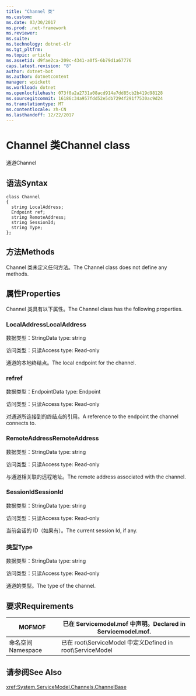 ```yaml
---
title: "Channel 类"
ms.custom: 
ms.date: 03/30/2017
ms.prod: .net-framework
ms.reviewer: 
ms.suite: 
ms.technology: dotnet-clr
ms.tgt_pltfrm: 
ms.topic: article
ms.assetid: d9fae2ca-209c-4341-a0f5-6b79d1a67776
caps.latest.revision: "8"
author: dotnet-bot
ms.author: dotnetcontent
manager: wpickett
ms.workload: dotnet
ms.openlocfilehash: 073f0a2a2731a08acd914a7dd85cb2b419d98128
ms.sourcegitcommit: 16186c34a957fdd52e5db7294f291f7530ac9d24
ms.translationtype: MT
ms.contentlocale: zh-CN
ms.lasthandoff: 12/22/2017
---
```

# <a name="channel-class"></a><span data-ttu-id="2abd9-102">Channel 类</span><span class="sxs-lookup"><span data-stu-id="2abd9-102">Channel class</span></span>
<span data-ttu-id="2abd9-103">通道</span><span class="sxs-lookup"><span data-stu-id="2abd9-103">Channel</span></span>  
  
## <a name="syntax"></a><span data-ttu-id="2abd9-104">语法</span><span class="sxs-lookup"><span data-stu-id="2abd9-104">Syntax</span></span>  
  
```  
class Channel  
{  
  string LocalAddress;  
  Endpoint ref;  
  string RemoteAddress;  
  string SessionId;  
  string Type;  
};  
```  
  
## <a name="methods"></a><span data-ttu-id="2abd9-105">方法</span><span class="sxs-lookup"><span data-stu-id="2abd9-105">Methods</span></span>  
 <span data-ttu-id="2abd9-106">Channel 类未定义任何方法。</span><span class="sxs-lookup"><span data-stu-id="2abd9-106">The Channel class does not define any methods.</span></span>  
  
## <a name="properties"></a><span data-ttu-id="2abd9-107">属性</span><span class="sxs-lookup"><span data-stu-id="2abd9-107">Properties</span></span>  
 <span data-ttu-id="2abd9-108">Channel 类具有以下属性。</span><span class="sxs-lookup"><span data-stu-id="2abd9-108">The Channel class has the following properties.</span></span>  
  
### <a name="localaddress"></a><span data-ttu-id="2abd9-109">LocalAddress</span><span class="sxs-lookup"><span data-stu-id="2abd9-109">LocalAddress</span></span>  
 <span data-ttu-id="2abd9-110">数据类型：String</span><span class="sxs-lookup"><span data-stu-id="2abd9-110">Data type: string</span></span>  
  
 <span data-ttu-id="2abd9-111">访问类型：只读</span><span class="sxs-lookup"><span data-stu-id="2abd9-111">Access type: Read-only</span></span>  
  
 <span data-ttu-id="2abd9-112">通道的本地终结点。</span><span class="sxs-lookup"><span data-stu-id="2abd9-112">The local endpoint for the channel.</span></span>  
  
### <a name="ref"></a><span data-ttu-id="2abd9-113">ref</span><span class="sxs-lookup"><span data-stu-id="2abd9-113">ref</span></span>  
 <span data-ttu-id="2abd9-114">数据类型：Endpoint</span><span class="sxs-lookup"><span data-stu-id="2abd9-114">Data type: Endpoint</span></span>  
  
 <span data-ttu-id="2abd9-115">访问类型：只读</span><span class="sxs-lookup"><span data-stu-id="2abd9-115">Access type: Read-only</span></span>  
  
 <span data-ttu-id="2abd9-116">对通道所连接到的终结点的引用。</span><span class="sxs-lookup"><span data-stu-id="2abd9-116">A reference to the endpoint the channel connects to.</span></span>  
  
### <a name="remoteaddress"></a><span data-ttu-id="2abd9-117">RemoteAddress</span><span class="sxs-lookup"><span data-stu-id="2abd9-117">RemoteAddress</span></span>  
 <span data-ttu-id="2abd9-118">数据类型：String</span><span class="sxs-lookup"><span data-stu-id="2abd9-118">Data type: string</span></span>  
  
 <span data-ttu-id="2abd9-119">访问类型：只读</span><span class="sxs-lookup"><span data-stu-id="2abd9-119">Access type: Read-only</span></span>  
  
 <span data-ttu-id="2abd9-120">与通道相关联的远程地址。</span><span class="sxs-lookup"><span data-stu-id="2abd9-120">The remote address associated with the channel.</span></span>  
  
### <a name="sessionid"></a><span data-ttu-id="2abd9-121">SessionId</span><span class="sxs-lookup"><span data-stu-id="2abd9-121">SessionId</span></span>  
 <span data-ttu-id="2abd9-122">数据类型：String</span><span class="sxs-lookup"><span data-stu-id="2abd9-122">Data type: string</span></span>  
  
 <span data-ttu-id="2abd9-123">访问类型：只读</span><span class="sxs-lookup"><span data-stu-id="2abd9-123">Access type: Read-only</span></span>  
  
 <span data-ttu-id="2abd9-124">当前会话的 ID（如果有）。</span><span class="sxs-lookup"><span data-stu-id="2abd9-124">The current session Id, if any.</span></span>  
  
### <a name="type"></a><span data-ttu-id="2abd9-125">类型</span><span class="sxs-lookup"><span data-stu-id="2abd9-125">Type</span></span>  
 <span data-ttu-id="2abd9-126">数据类型：String</span><span class="sxs-lookup"><span data-stu-id="2abd9-126">Data type: string</span></span>  
  
 <span data-ttu-id="2abd9-127">访问类型：只读</span><span class="sxs-lookup"><span data-stu-id="2abd9-127">Access type: Read-only</span></span>  
  
 <span data-ttu-id="2abd9-128">通道的类型。</span><span class="sxs-lookup"><span data-stu-id="2abd9-128">The type of the channel.</span></span>  
  
## <a name="requirements"></a><span data-ttu-id="2abd9-129">要求</span><span class="sxs-lookup"><span data-stu-id="2abd9-129">Requirements</span></span>  
  
|<span data-ttu-id="2abd9-130">MOF</span><span class="sxs-lookup"><span data-stu-id="2abd9-130">MOF</span></span>|<span data-ttu-id="2abd9-131">已在 Servicemodel.mof 中声明。</span><span class="sxs-lookup"><span data-stu-id="2abd9-131">Declared in Servicemodel.mof.</span></span>|  
|---------|-----------------------------------|  
|<span data-ttu-id="2abd9-132">命名空间</span><span class="sxs-lookup"><span data-stu-id="2abd9-132">Namespace</span></span>|<span data-ttu-id="2abd9-133">已在 root\ServiceModel 中定义</span><span class="sxs-lookup"><span data-stu-id="2abd9-133">Defined in root\ServiceModel</span></span>|  
  
## <a name="see-also"></a><span data-ttu-id="2abd9-134">请参阅</span><span class="sxs-lookup"><span data-stu-id="2abd9-134">See Also</span></span>  
 <xref:System.ServiceModel.Channels.ChannelBase>
